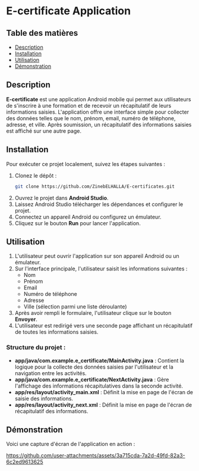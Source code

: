 
# E-certificate Application

## Table des matières

- [Description](#description)
- [Installation](#installation)
- [Utilisation](#utilisation)
- [Démonstration](#démonstration)

## Description

**E-certificate** est une application Android mobile qui permet aux utilisateurs de s'inscrire à une formation et de recevoir un récapitulatif de leurs informations saisies. L'application offre une interface simple pour collecter des données telles que le nom, prénom, email, numéro de téléphone, adresse, et ville. Après soumission, un récapitulatif des informations saisies est affiché sur une autre page.

## Installation

Pour exécuter ce projet localement, suivez les étapes suivantes :

1. Clonez le dépôt :
   ```bash
   git clone https://github.com/ZinebELHALLA/E-certificates.git
   ```
2. Ouvrez le projet dans **Android Studio**.
3. Laissez Android Studio télécharger les dépendances et configurer le projet.
4. Connectez un appareil Android ou configurez un émulateur.
5. Cliquez sur le bouton **Run** pour lancer l'application.

## Utilisation

1. L'utilisateur peut ouvrir l'application sur son appareil Android ou un émulateur.
2. Sur l'interface principale, l'utilisateur saisit les informations suivantes :
   - Nom
   - Prénom
   - Email
   - Numéro de téléphone
   - Adresse
   - Ville (sélection parmi une liste déroulante)
3. Après avoir rempli le formulaire, l'utilisateur clique sur le bouton **Envoyer**.
4. L'utilisateur est redirigé vers une seconde page affichant un récapitulatif de toutes les informations saisies.

### Structure du projet :

- **app/java/com.example.e_certificate/MainActivity.java** : Contient la logique pour la collecte des données saisies par l'utilisateur et la navigation entre les activités.
- **app/java/com.example.e_certificate/NextActivity.java** : Gère l'affichage des informations récapitulatives dans la seconde activité.
- **app/res/layout/activity_main.xml** : Définit la mise en page de l'écran de saisie des informations.
- **app/res/layout/activity_next.xml** : Définit la mise en page de l'écran de récapitulatif des informations.

## Démonstration

Voici une capture d'écran de l'application en action :


https://github.com/user-attachments/assets/3a715cda-7a2d-49fd-82a3-6c2ed9613625

